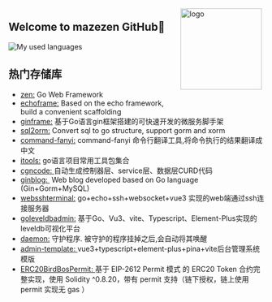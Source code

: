 <img src="https://github-readme-stats.vercel.app/api?username=mazezen&show_icons=true&theme=radical" alt="logo" height="160" align="right" style="margin: 5px; margin-bottom: 20px;" />
<!-- <img src="https://github-profile-trophy.vercel.app/?username=mazezen&theme=flat" alt="logo" height="160" align="right" style="margin: 5px;margin-bottom: 20px;" /> -->


## Welcome to mazezen GitHub👋
![My used languages](https://github-readme-stats.vercel.app/api/top-langs/?username=mazezen&layout=compact&hide_border=true&langs_count=6&hide=html,css,CMake,Makefile,Blade,vue,JavaScript,Less,SCSS,Dockerfile,shell)

## **热门存储库**

* <a href="https://github.com/mazezen/zen">zen:</a> Go Web Framework
* <a href="https://github.com/mazezen/echoframe">echoframe:</a> Based on the echo framework, build a convenient scaffolding
* <a href="https://github.com/mazezen/ginframe">ginframe:</a> 基于Go语言gin框架搭建的可快速开发的微服务脚手架
* <a href="https://github.com/mazezen/sql2orm">sql2orm:</a> Convert sql to go structure, support gorm and xorm
* <a href="https://github.com/mazezen/command-fanyi">command-fanyi:</a> command-fanyi 命令行翻译工具,将命令执行的结果翻译成中文
* <a href="https://github.com/mazezen/itools">itools:</a> go语言项目常用工具包集合
* <a href="https://github.com/mazezen/cgncode">cgncode: </a> 自动生成控制器层、service层、数据层CURD代码
* <a href="https://github.com/mazezen/ginblog">ginblog: </a> Web blog developed based on Go language (Gin+Gorm+MySQL)
* <a href="https://github.com/mazezen/websshterminal">websshterminal:</a> go+echo+ssh+websocket+vue3 实现的web端通过ssh连接服务器
* <a href="https://github.com/mazezen/goleveldbadmin">goleveldbadmin:</a> 基于Go、Vu3、vite、Typescript、Element-Plus实现的leveldb可视化平台
* <a href="https://github.com/mazezen/daemon">daemon:</a> 守护程序. 被守护的程序挂掉之后,会自动将其唤醒
* <a href="https://github.com/mazezen/admin-template">admin-template: </a>vue3+typescript+element-plus+pina+vite后台管理系统模版
* <a href="https://github.com/mazezen/ERC20BirdBosPermit">ERC20BirdBosPermit: </a>基于 EIP-2612 Permit 模式 的 ERC20 Token 合约完整实现，使用 Solidity ^0.8.20，带有 permit 支持（链下授权，链上使用 permit 实现无 gas ）



<!-- - 🎓 CSU(master's degree) -->
<!-- - - 🔗 [**mazezen's website**](http://caixiaoxin.cn) -->
<!-- - 🔗 [**mazezen's blog**](http;//caixiaoxin.cn) -->
<!-- - 🔧 [**在线sql转orm工具**](http://sql2orm.caixiaoxin.cn) -->
<!-- - 🔗 [**后台通用模版在线体验**](http://admin-template.caixiaoxin.cn) -->
<!-- - ❤  Program language:  C、Go、Java、Php、Js、Ts、Vue -->

<!-- <img src="https://github-profile-trophy.vercel.app/?username=jeffcail&theme=flat" alt="logo" height="120" align="center" style="margin: auto; margin-bottom: 20px;" /> -->
